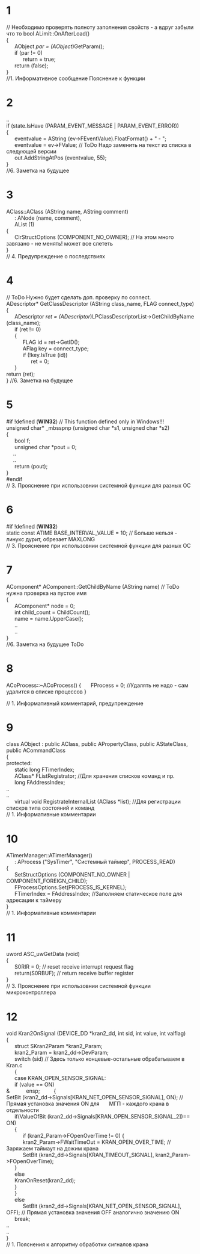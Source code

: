# 1
// Необходимо проверять полноту заполнения свойств - а вдруг забыли что то 
bool    ALimit::OnAfterLoad()      
{  
   &ensp; &ensp;  AObject  *par = (AObject*)GetParam();  
    &ensp; &ensp; if (par != 0)  
     &ensp; &ensp; &ensp; &ensp;    return = true;  
    &ensp; &ensp; return (false);  
}   
//1. Информативное сообщение Пояснение к функции  

# 2
..  
    if (state.IsHave (PARAM_EVENT_MESSAGE | PARAM_EVENT_ERROR))  
    {  
      &ensp; &ensp; eventvalue = AString (ev->FEventValue).FloatFormat() +  " - ";  
      &ensp; &ensp;   eventvalue = ev->FValue;            // ToDo Надо заменить на текст из списка в следующей версии  
       &ensp; &ensp;  out.AddStringAtPos (eventvalue, 55);  
    }  
//6. Заметка на будущее  

# 3
AClass::AClass (AString name, AString comment)  
     &ensp; &ensp;  : ANode (name, comment),  
     &ensp; &ensp;    AList (1)  
{  
    &ensp; &ensp; ClrStructOptions (COMPONENT_NO_OWNER);    // На этом много завязано - не менять! может все слететь  
}  
// 4. Предупреждение о последствиях  

# 4
// ToDo   Нужно будет сделать доп. проверку по connect.  
ADescriptor*    GetClassDescriptor (AString class_name, FLAG connect_type)  
{  
    &ensp; &ensp; ADescriptor *ret = (ADescriptor*)LPClassDescriptorList->GetChildByName (class_name);  
    &ensp; &ensp; if (ret != 0)  
    &ensp; &ensp; {  
     &ensp; &ensp; &ensp; &ensp;    FLAG    id = ret->GetID();  
     &ensp; &ensp; &ensp; &ensp;    AFlag   key = connect_type;  
      &ensp; &ensp; &ensp; &ensp;   if (!key.IsTrue (id))  
      &ensp; &ensp; &ensp; &ensp; &ensp; &ensp;       ret = 0;  
    &ensp; &ensp; }  
    return (ret);  
} 
//6. Заметка на будущее

# 5
#if !defined (__WIN32__) // This function defined only in Windows!!!    
unsigned char* _mbsspnp (unsigned char *s1, unsigned char *s2)   
{   
 &ensp; &ensp;	bool	f;   
 &ensp; &ensp;	unsigned char *pout = 0;   
 &ensp; &ensp;..   
 &ensp; &ensp;..   
 &ensp; &ensp; return (pout);   
}   
#endif     
// 3. Прояснение при использовнии системной функции для разных ОС  

# 6  
#if !defined (__WIN32__)  
static const ATIME   BASE_INTERVAL_VALUE = 10;  // Больше нельзя - линукс дурит, обрезает MAXLONG   
// 3. Прояснение при использовнии системной функции для разных ОС  

# 7
AComponent*	AComponent::GetChildByName (AString name)   // ToDo нужна проверка на пустое имя   
{   
  &ensp; &ensp;   AComponent* node = 0;  
  &ensp; &ensp;   int         child_count = ChildCount();   
  &ensp; &ensp;   name = name.UpperCase();   
  &ensp; &ensp;   ..   
  &ensp; &ensp;   ..   
}   
//6. Заметка на будущее ToDo

# 8
ACoProcess::~ACoProcess()
{
  &ensp; &ensp;   FProcess = 0;    //Удалять не надо - сам удалится в списке процессов
}

// 1. Информативный комментарий, предупреждение

# 9
class   AObject : public AClass, public APropertyClass, public AStateClass, public ACommandClass  
{  
protected:  
  &ensp; &ensp;   static  long    FTimerIndex;  
  &ensp; &ensp;   AClass*     FListRegistrator;   //Для хранения списков команд и пр.  
  &ensp; &ensp;   long        FAddressIndex;  
..  
..  
  &ensp; &ensp;   virtual void        RegistrateInternalList (AClass *list);   //Для регистрации спискрв типа состояний и команд  
// 1. Информативные комментарии

# 10
ATimerManager::ATimerManager()  
       &ensp; &ensp;       : AProcess ("SysTimer", "Системный таймер", PROCESS_READ)  
{  
  &ensp; &ensp;   SetStructOptions (COMPONENT_NO_OWNER | COMPONENT_FOREIGN_CHILD);  
  &ensp; &ensp;   FProcessOptions.Set(PROCESS_IS_KERNEL);  
  &ensp; &ensp;   FTimerIndex = FAddressIndex;      //Заполняем статическое поле для адресации к таймеру  
}  
// 1. Информативные комментарии


# 11
uword ASC_uwGetData (void)  
{  
  &ensp; &ensp;   S0RIR = 0;             // reset receive interrupt request flag  
  &ensp; &ensp;   return(S0RBUF);        // return receive buffer register  
}   
// 3. Прояснение при использовнии системной функции микроконтроллера

# 12
void Kran2OnSignal (DEVICE_DD *kran2_dd, int sid, int value, int valflag)  
{  
 &ensp; &ensp;   struct SKran2Param  *kran2_Param;   
 &ensp; &ensp;   kran2_Param = kran2_dd->DevParam;    
 &ensp; &ensp;   switch (sid)		//  Здесь только концевые-остальные обрабатываем в Kran.c  
 &ensp; &ensp;   {  
  &ensp; &ensp;    case KRAN_OPEN_SENSOR_SIGNAL:  
   &ensp; &ensp;    if (value == ON)  
 & &ensp; &ensp; &ensp; &ensp;ensp; &ensp; &ensp; &ensp;	  {  
	    SetBit (kran2_dd->Signals[KRAN_NET_OPEN_SENSOR_SIGNAL], ON);  // Прямая установка значения ON для &ensp; &ensp; МГП - каждого крана в отдельности  
 &ensp; &ensp;	        if(ValueOfBit (kran2_dd->Signals[KRAN_OPEN_SENSOR_SIGNAL_2])== ON)  		
 &ensp; &ensp;	        {	 
    &ensp; &ensp; &ensp; &ensp;         	    if (kran2_Param->FOpenOverTime != 0) {  
     &ensp; &ensp; &ensp; &ensp;            	kran2_Param->FWaitTimeOut = KRAN_OPEN_OVER_TIME;   // Заряжаем таймаут на дожим крана  
        &ensp; &ensp; &ensp; &ensp;         	SetBit (kran2_dd->Signals[KRAN_TIMEOUT_SIGNAL], kran2_Param->FOpenOverTime);  
       &ensp; &ensp;      	     }  
       &ensp; &ensp;      	     else  
         &ensp; &ensp;        	KranOnReset(kran2_dd);	        
 	 &ensp; &ensp;		}  
          &ensp; &ensp; }  
	 &ensp; &ensp;  else		  
	  &ensp; &ensp; &ensp; &ensp;   SetBit (kran2_dd->Signals[KRAN_NET_OPEN_SENSOR_SIGNAL],  OFF); // Прямая установка значения OFF аналогично значению ON  		
	 &ensp; &ensp; break;  
..  
..  
}  
// 1. Пояснения к алгоритму обработки сигналов крана  





